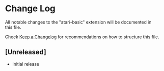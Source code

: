 # Change Log

All notable changes to the "atari-basic" extension will be documented in this file.

Check [Keep a Changelog](http://keepachangelog.com/) for recommendations on how to structure this file.

## [Unreleased]

- Initial release